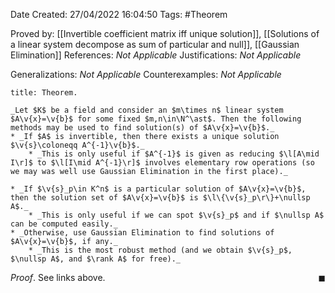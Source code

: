 <div class="topSpace"></div>

Date Created: 27/04/2022 16:04:50
Tags: #Theorem

Proved by: [[Invertible coefficient matrix iff unique solution]], [[Solutions of a linear system decompose as sum of particular and null]], [[Gaussian Elimination]]
References: _Not Applicable_
Justifications: _Not Applicable_

Generalizations: _Not Applicable_
Counterexamples: _Not Applicable_

``` ad-Theorem
title: Theorem.

_Let $K$ be a field and consider an $m\times n$ linear system $A\v{x}=\v{b}$ for some fixed $m,n\in\N^\ast$. Then the following methods may be used to find solution(s) of $A\v{x}=\v{b}$._
* _If $A$ is invertible, then there exists a unique solution $\v{s}\coloneqq A^{-1}\v{b}$._
    * _This is only useful if $A^{-1}$ is given as reducing $\l[A\mid I\r]$ to $\l[I\mid A^{-1}\r]$ involves elementary row operations (so we may was well use Gaussian Elimination in the first place)._

* _If $\v{s}_p\in K^n$ is a particular solution of $A\v{x}=\v{b}$, then the solution set of $A\v{x}=\v{b}$ is $\l\{\v{s}_p\r\}+\nullsp A$._
    * _This is only useful if we can spot $\v{s}_p$ and if $\nullsp A$ can be computed easily._
* _Otherwise, use Gaussian Elimination to find solutions of $A\v{x}=\v{b}$, if any._
    * _This is the most robust method (and we obtain $\v{s}_p$, $\nullsp A$, and $\rank A$ for free)._

```

_Proof_. See links above.<span style="float:right;">$\blacksquare$</span>
